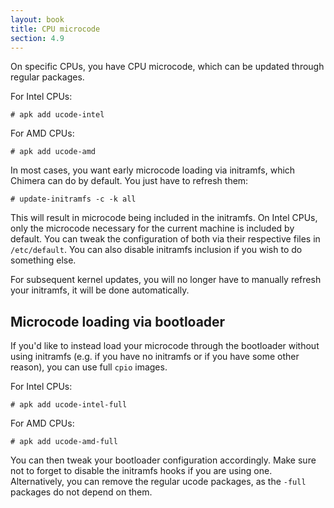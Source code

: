 ```yaml
---
layout: book
title: CPU microcode
section: 4.9
---
```


On specific CPUs, you have CPU microcode, which can be updated through
regular packages.

For Intel CPUs:

```
# apk add ucode-intel
```

For AMD CPUs:

```
# apk add ucode-amd
```

In most cases, you want early microcode loading via initramfs, which
Chimera can do by default. You just have to refresh them:

```
# update-initramfs -c -k all
```

This will result in microcode being included in the initramfs. On Intel
CPUs, only the microcode necessary for the current machine is included
by default. You can tweak the configuration of both via their respective
files in `/etc/default`. You can also disable initramfs inclusion if you
wish to do something else.

For subsequent kernel updates, you will no longer have to manually refresh
your initramfs, it will be done automatically.

## Microcode loading via bootloader

If you'd like to instead load your microcode through the bootloader without
using initramfs (e.g. if you have no initramfs or if you have some other
reason), you can use full `cpio` images.

For Intel CPUs:

```
# apk add ucode-intel-full
```

For AMD CPUs:

```
# apk add ucode-amd-full
```

You can then tweak your bootloader configuration accordingly. Make sure not
to forget to disable the initramfs hooks if you are using one. Alternatively,
you can remove the regular ucode packages, as the `-full` packages do not
depend on them.
